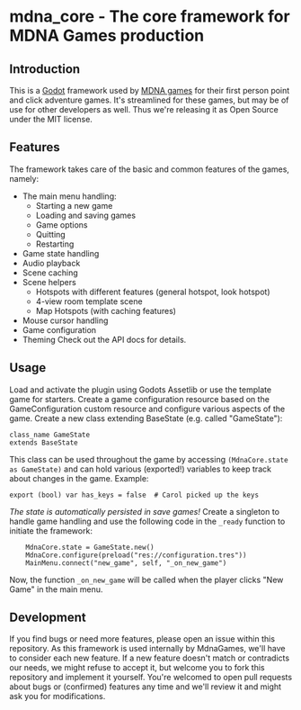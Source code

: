 # mdna_core - The core framework for MDNA Games production
## Introduction
This is a [Godot](https://godotengine.org) framework used by [MDNA games](https://mdna-games.com/) for their
first person point and click adventure games.
It's streamlined for these games, but may be of use for other developers as well. Thus we're releasing it as Open Source under
the MIT license.
## Features
The framework takes care of the basic and common features of the games, namely:
* The main menu handling:
  * Starting a new game
  * Loading and saving games
  * Game options
  * Quitting
  * Restarting
* Game state handling
* Audio playback
* Scene caching
* Scene helpers
  * Hotspots with different features (general hotspot, look hotspot)
  * 4-view room template scene
  * Map Hotspots (with caching features)
* Mouse cursor handling
* Game configuration
* Theming
Check out the API docs for details.
## Usage
Load and activate the plugin using Godots Assetlib or use the template game for starters.
Create a game configuration resource based on the GameConfiguration custom resource and configure various
aspects of the game.
Create a new class extending BaseState (e.g. called "GameState"):
```
class_name GameState
extends BaseState
```
This class can be used throughout the game by accessing `(MdnaCore.state as GameState)` and can hold various (exported!) variables
to keep track about changes in the game.
Example:
```
export (bool) var has_keys = false  # Carol picked up the keys
```
*The state is automatically persisted in save games!*
Create a singleton to handle game handling and use the following code in the `_ready` function to initiate the framework:
```
	MdnaCore.state = GameState.new()
	MdnaCore.configure(preload("res://configuration.tres"))
	MainMenu.connect("new_game", self, "_on_new_game")
```
Now, the function `_on_new_game` will be called when the player clicks "New Game" in the main menu.
## Development
If you find bugs or need more features, please open an issue within this repository. As this framework is used internally by MdnaGames,
we'll have to consider each new feature.
If a new feature doesn't match or contradicts our needs, we might refuse to accept it, but welcome you to fork this repository and implement
it yourself.
You're welcomed to open pull requests about bugs or (confirmed) features any time and we'll review it and might ask you for
modifications.
